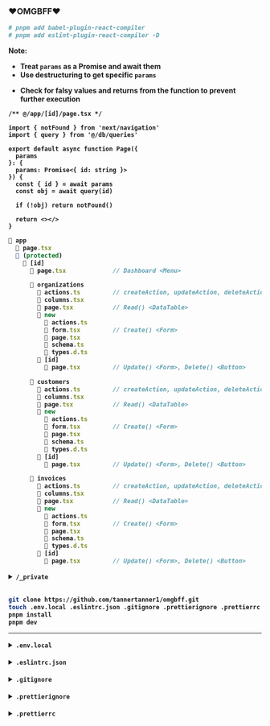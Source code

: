 <h3><strong>❤️OMGBFF❤️<strong></h3>

```bash
# pnpm add babel-plugin-react-compiler
# pnpm add eslint-plugin-react-compiler -D
```

<div>
  <strong>Note:</strong>
    <ul>
      <li>Treat <code>params</code> as a Promise and await them</li>
      <li>Use destructuring to get specific <code>params</code></li>
    </ul>
</div>

- Check for falsy values and returns from the function to prevent further
  execution

```tsx
/** @/app/[id]/page.tsx */

import { notFound } from 'next/navigation'
import { query } from '@/db/queries'

export default async function Page({
  params
}: {
  params: Promise<{ id: string }>
}) {
  const { id } = await params
  const obj = await query(id)

  if (!obj) return notFound()

  return <></>
}
```

```ts
📁 app
  📜 page.tsx
  📁 (protected)
    📁 [id]
      📜 page.tsx             // Dashboard <Menu>

      📁 organizations
        📜 actions.ts         // createAction, updateAction, deleteAction
        📜 columns.tsx
        📜 page.tsx           // Read() <DataTable>
        📁 new
          📜 actions.ts
          📜 form.tsx         // Create() <Form>
          📜 page.tsx
          📜 schema.ts
          📜 types.d.ts
        📁 [id]
          📜 page.tsx         // Update() <Form>, Delete() <Button>

      📁 customers
        📜 actions.ts         // createAction, updateAction, deleteAction
        📜 columns.tsx
        📜 page.tsx           // Read() <DataTable>
        📁 new
          📜 actions.ts
          📜 form.tsx         // Create() <Form>
          📜 page.tsx
          📜 schema.ts
          📜 types.d.ts
        📁 [id]
          📜 page.tsx         // Update() <Form>, Delete() <Button>

      📁 invoices
        📜 actions.ts         // createAction, updateAction, deleteAction
        📜 columns.tsx
        📜 page.tsx           // Read() <DataTable>
        📁 new
          📜 actions.ts
          📜 form.tsx         // Create() <Form>
          📜 page.tsx
          📜 schema.ts
          📜 types.d.ts
        📁 [id]
          📜 page.tsx         // Update() <Form>, Delete() <Button>
```

<div>
  <details>
    <summary><code>/_private</code></summary>

```ts
#fail

/**
📁 app
  📜 page.tsx
  📁 (protected)
    📁 organizations
      📜 actions.ts
      📜 page.tsx     // Create() <Form>, Read() <Table>
      📁 [id]
        📜 page.tsx   // Update() <Form>, Delete() <Button>
    📁 customers
      📜 actions.ts
      📜 page.tsx     // Create() <Form>, Read() <Table>
      📁 [id]
        📜 page.tsx   // Update() <Form>, Delete() <Button>
    📁 invoices
      📜 actions.ts
      📜 page.tsx     // Create() <Form>, Read() <Table>
      📁 [id]
        📜 page.tsx   // Update() <Form>, Delete() <Button>
*/

/**
/[userId]
  ├── actions.ts
  ├── page.tsx
  └── /organizations
      ├── actions.ts
      ├── page.tsx            // Create() <Form>, Read() <Table>
      └── /[organizationId]
          └── page.tsx        // Update() <Form>, Delete() <Button>
  └── /customers
      ├── actions.ts
      ├── page.tsx            // Create() <Form>, Read() <Table>
      └── /[customerId]
          └── page.tsx        // Update() <Form>, Delete() <Button>
  └── /invoices
      ├── actions.ts
      ├── page.tsx            // Create() <Form>, Read() <Table>
      └── /[invoiceId]
          └── page.tsx        // Update() <Form>, Delete() <Button>
*/

/**
/[userId]
  ├── page.tsx // organizations <Table>
  ├── actions.ts // organization CRUD Actions
  └── [organizationId]
      ├── page.tsx // organizations customers <Table> & invoices <Table>
      ├── actions.ts // customer & invoice CRUD Actions
      └── [customerId]
          └── page.tsx // customer form
      └── [invoiceId]
          └── page.tsx // invoice form
*/
```

  </details>
</div>
<br />

```bash
git clone https://github.com/tannertanner1/omgbff.git
touch .env.local .eslintrc.json .gitignore .prettierignore .prettierrc
pnpm install
pnpm dev
```

---

<div>
  <details>
    <summary><code>.env.local</code></summary>

```bash
AUTH_SECRET=""        # https://authjs.dev/reference/nextjs
AUTH_DRIZZLE_URL=""   # https://neon.tech/docs/guides/nextjs
# AUTH_GITHUB_ID=""
# AUTH_GITHUB_SECRET=""
AUTH_RESEND_KEY=""    # https://resend.com/nextjs
AUTH_RESEND_EMAIL=""  # https://improvmx.com/guides/send-emails-using-gmail
```

  </details>
</div>
<br />

<div>
  <details>
    <summary><code>.eslintrc.json</code></summary>

```json
{
  "extends": [
    "next/core-web-vitals",
    "next/typescript",
    "plugin:@typescript-eslint/recommended",
    "prettier"
  ],
  "parser": "@typescript-eslint/parser",
  "plugins": ["@typescript-eslint", "eslint-plugin-react-compiler"],
  "rules": {
    "react-compiler/react-compiler": "error",
    "@typescript-eslint/no-empty-object-type": "off",
    "@typescript-eslint/no-unused-vars": "off",
    "@typescript-eslint/no-unused-expressions": "off",
    "@typescript-eslint/no-explicit-any": "off",
    "@typescript-eslint/no-require-imports": "off",
    "prefer-const": "off",
    "@next/next/no-img-element": "off",
    "react/jsx-key": "warn",
    "@next/next/no-async-client-component": "warn",
    "react-hooks/rules-of-hooks": "error"
  }
}
```

  </details>
</div>
<br />

<div>
  <details>
    <summary><code>.gitignore</code></summary>

```bash
# See https://help.github.com/articles/ignoring-files/ for more about ignoring files.

# dependencies
/node_modules
/.pnp
.pnp.*
.yarn/*
!.yarn/patches
!.yarn/plugins
!.yarn/releases
!.yarn/versions

# testing
/coverage

# next.js
/.next/
/out/

# production
/build

# misc
.DS_Store
*.pem

# debug
npm-debug.log*
yarn-debug.log*
yarn-error.log*

# env files (can opt-in for committing if needed)
.env*

# vercel
.vercel

# typescript
*.tsbuildinfo
next-env.d.ts

/.history/
.history/*
.history
_private
```

  </details>
</div>
<br />

<div>
  <details>
    <summary><code>.prettierignore</code></summary>

```bash
node_modules/
.next/
out/
public/
*.config.js
*.config.mjs

/.history/
.history/*
.history
_**private**
```

  </details>
</div>
<br />

<div>
  <details>
    <summary><code>.prettierrc</code></summary>

```bash
{
  "arrowParens": "avoid",
  "singleQuote": true,
  "jsxSingleQuote": true,
  "tabWidth": 2,
  "trailingComma": "none",
  "semi": false,
  "proseWrap": "always",
  "printWidth": 80,
  "plugins": ["prettier-plugin-tailwindcss"]
}
```

  </details>
</div>
<br />
